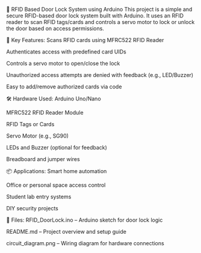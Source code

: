 🔐 RFID Based Door Lock System using Arduino
This project is a simple and secure RFID-based door lock system built with Arduino. It uses an RFID reader to scan RFID tags/cards and controls a servo motor to lock or unlock the door based on access permissions.

🧠 Key Features:
Scans RFID cards using MFRC522 RFID Reader

Authenticates access with predefined card UIDs

Controls a servo motor to open/close the lock

Unauthorized access attempts are denied with feedback (e.g., LED/Buzzer)

Easy to add/remove authorized cards via code

🛠️ Hardware Used:
Arduino Uno/Nano

MFRC522 RFID Reader Module

RFID Tags or Cards

Servo Motor (e.g., SG90)

LEDs and Buzzer (optional for feedback)

Breadboard and jumper wires

📦 Applications:
Smart home automation

Office or personal space access control

Student lab entry systems

DIY security projects

📁 Files:
RFID_DoorLock.ino – Arduino sketch for door lock logic

README.md – Project overview and setup guide

circuit_diagram.png – Wiring diagram for hardware connections

